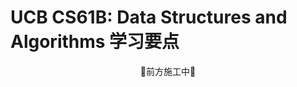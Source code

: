 # UCB CS61B: Data Structures and Algorithms 学习要点

<div style="text-align: center">
    🚧前方施工中🚧
</div>
